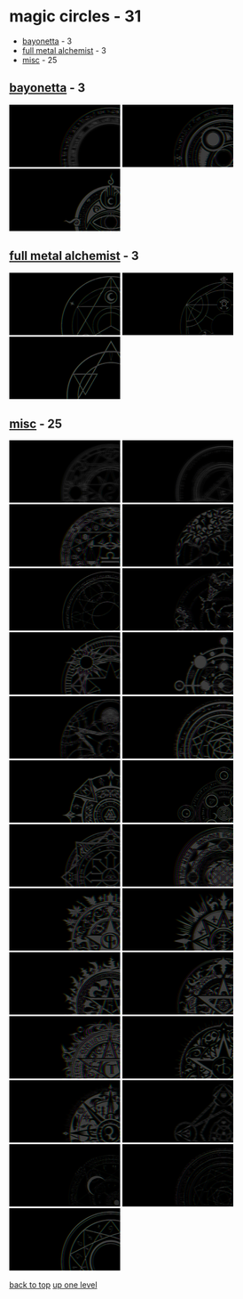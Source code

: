 # magic circles - 31
- [bayonetta](#bayonetta) - 3
- [full metal alchemist](#full-metal-alchemist) - 3
- [misc](#misc) - 25

<a id="bayonetta"></a>

## [bayonetta](/terminal/chromatic%20aberration/big/magic%20circles/bayonetta/README.MD) - 3
[![Magic Circle Bayonetta Entrance To Muspelheim by Lcl Simon](/.internals/thumbnails/terminal/chromatic%20aberration/big/magic%20circles/bayonetta/magic_circle_bayonetta_entrance_to_muspelheim_by_lcl_simon.png "Magic Circle Bayonetta Entrance To Muspelheim by Lcl Simon")](https://raw.githubusercontent.com/buckmanc/wallpapers/main/terminal/chromatic%20aberration/big/magic%20circles/bayonetta/magic_circle_bayonetta_entrance_to_muspelheim_by_lcl_simon.png)
[![Magic Circle Bayonetta Inferno Umbra Witch Seal by Lcl Simon](/.internals/thumbnails/terminal/chromatic%20aberration/big/magic%20circles/bayonetta/magic_circle_bayonetta_inferno_umbra_witch_seal_by_lcl_simon.png "Magic Circle Bayonetta Inferno Umbra Witch Seal by Lcl Simon")](https://raw.githubusercontent.com/buckmanc/wallpapers/main/terminal/chromatic%20aberration/big/magic%20circles/bayonetta/magic_circle_bayonetta_inferno_umbra_witch_seal_by_lcl_simon.png)
[![Magic Circle Bayonetta Moon Of Mahaa Kalaa by Lcl Simon](/.internals/thumbnails/terminal/chromatic%20aberration/big/magic%20circles/bayonetta/magic_circle_bayonetta_moon_of_mahaa_kalaa_by_lcl_simon.png "Magic Circle Bayonetta Moon Of Mahaa Kalaa by Lcl Simon")](https://raw.githubusercontent.com/buckmanc/wallpapers/main/terminal/chromatic%20aberration/big/magic%20circles/bayonetta/magic_circle_bayonetta_moon_of_mahaa_kalaa_by_lcl_simon.png)

<a id="full-metal-alchemist"></a>

## [full metal alchemist](/terminal/chromatic%20aberration/big/magic%20circles/full%20metal%20alchemist/README.MD) - 3
[![magic_circle_full_metal_alchemist_02_rosedesignestudio.png](/.internals/thumbnails/terminal/chromatic%20aberration/big/magic%20circles/full%20metal%20alchemist/magic_circle_full_metal_alchemist_02_rosedesignestudio.png "magic_circle_full_metal_alchemist_02_rosedesignestudio.png")](https://raw.githubusercontent.com/buckmanc/wallpapers/main/terminal/chromatic%20aberration/big/magic%20circles/full%20metal%20alchemist/magic_circle_full_metal_alchemist_02_rosedesignestudio.png)
[![magic_circle_full_metal_alchemist_03_rosedesignestudio.png](/.internals/thumbnails/terminal/chromatic%20aberration/big/magic%20circles/full%20metal%20alchemist/magic_circle_full_metal_alchemist_03_rosedesignestudio.png "magic_circle_full_metal_alchemist_03_rosedesignestudio.png")](https://raw.githubusercontent.com/buckmanc/wallpapers/main/terminal/chromatic%20aberration/big/magic%20circles/full%20metal%20alchemist/magic_circle_full_metal_alchemist_03_rosedesignestudio.png)
[![magic_circle_full_metal_alchemist_04_rosedesignestudio.png](/.internals/thumbnails/terminal/chromatic%20aberration/big/magic%20circles/full%20metal%20alchemist/magic_circle_full_metal_alchemist_04_rosedesignestudio.png "magic_circle_full_metal_alchemist_04_rosedesignestudio.png")](https://raw.githubusercontent.com/buckmanc/wallpapers/main/terminal/chromatic%20aberration/big/magic%20circles/full%20metal%20alchemist/magic_circle_full_metal_alchemist_04_rosedesignestudio.png)

<a id="misc"></a>

## [misc](/terminal/chromatic%20aberration/big/magic%20circles/misc/README.MD) - 25
[![magic_circle_01.png](/.internals/thumbnails/terminal/chromatic%20aberration/big/magic%20circles/misc/magic_circle_01.png "magic_circle_01.png")](https://raw.githubusercontent.com/buckmanc/wallpapers/main/terminal/chromatic%20aberration/big/magic%20circles/misc/magic_circle_01.png)
[![magic_circle_02.png](/.internals/thumbnails/terminal/chromatic%20aberration/big/magic%20circles/misc/magic_circle_02.png "magic_circle_02.png")](https://raw.githubusercontent.com/buckmanc/wallpapers/main/terminal/chromatic%20aberration/big/magic%20circles/misc/magic_circle_02.png)
[![magic_circle_03.png](/.internals/thumbnails/terminal/chromatic%20aberration/big/magic%20circles/misc/magic_circle_03.png "magic_circle_03.png")](https://raw.githubusercontent.com/buckmanc/wallpapers/main/terminal/chromatic%20aberration/big/magic%20circles/misc/magic_circle_03.png)
[![magic_circle_04.png](/.internals/thumbnails/terminal/chromatic%20aberration/big/magic%20circles/misc/magic_circle_04.png "magic_circle_04.png")](https://raw.githubusercontent.com/buckmanc/wallpapers/main/terminal/chromatic%20aberration/big/magic%20circles/misc/magic_circle_04.png)
[![magic_circle_05.png](/.internals/thumbnails/terminal/chromatic%20aberration/big/magic%20circles/misc/magic_circle_05.png "magic_circle_05.png")](https://raw.githubusercontent.com/buckmanc/wallpapers/main/terminal/chromatic%20aberration/big/magic%20circles/misc/magic_circle_05.png)
[![magic_circle_06.png](/.internals/thumbnails/terminal/chromatic%20aberration/big/magic%20circles/misc/magic_circle_06.png "magic_circle_06.png")](https://raw.githubusercontent.com/buckmanc/wallpapers/main/terminal/chromatic%20aberration/big/magic%20circles/misc/magic_circle_06.png)
[![magic_circle_07.png](/.internals/thumbnails/terminal/chromatic%20aberration/big/magic%20circles/misc/magic_circle_07.png "magic_circle_07.png")](https://raw.githubusercontent.com/buckmanc/wallpapers/main/terminal/chromatic%20aberration/big/magic%20circles/misc/magic_circle_07.png)
[![magic_circle_08.png](/.internals/thumbnails/terminal/chromatic%20aberration/big/magic%20circles/misc/magic_circle_08.png "magic_circle_08.png")](https://raw.githubusercontent.com/buckmanc/wallpapers/main/terminal/chromatic%20aberration/big/magic%20circles/misc/magic_circle_08.png)
[![magic_circle_09.png](/.internals/thumbnails/terminal/chromatic%20aberration/big/magic%20circles/misc/magic_circle_09.png "magic_circle_09.png")](https://raw.githubusercontent.com/buckmanc/wallpapers/main/terminal/chromatic%20aberration/big/magic%20circles/misc/magic_circle_09.png)
[![magic_circle_10_tpdesign06.png](/.internals/thumbnails/terminal/chromatic%20aberration/big/magic%20circles/misc/magic_circle_10_tpdesign06.png "magic_circle_10_tpdesign06.png")](https://raw.githubusercontent.com/buckmanc/wallpapers/main/terminal/chromatic%20aberration/big/magic%20circles/misc/magic_circle_10_tpdesign06.png)
[![magic_circle_11_loutecrea.png](/.internals/thumbnails/terminal/chromatic%20aberration/big/magic%20circles/misc/magic_circle_11_loutecrea.png "magic_circle_11_loutecrea.png")](https://raw.githubusercontent.com/buckmanc/wallpapers/main/terminal/chromatic%20aberration/big/magic%20circles/misc/magic_circle_11_loutecrea.png)
[![magic_circle_12_artstudiodesignsvg.png](/.internals/thumbnails/terminal/chromatic%20aberration/big/magic%20circles/misc/magic_circle_12_artstudiodesignsvg.png "magic_circle_12_artstudiodesignsvg.png")](https://raw.githubusercontent.com/buckmanc/wallpapers/main/terminal/chromatic%20aberration/big/magic%20circles/misc/magic_circle_12_artstudiodesignsvg.png)
[![magic_circle_15.png](/.internals/thumbnails/terminal/chromatic%20aberration/big/magic%20circles/misc/magic_circle_15.png "magic_circle_15.png")](https://raw.githubusercontent.com/buckmanc/wallpapers/main/terminal/chromatic%20aberration/big/magic%20circles/misc/magic_circle_15.png)
[![magic_circle_16.png](/.internals/thumbnails/terminal/chromatic%20aberration/big/magic%20circles/misc/magic_circle_16.png "magic_circle_16.png")](https://raw.githubusercontent.com/buckmanc/wallpapers/main/terminal/chromatic%20aberration/big/magic%20circles/misc/magic_circle_16.png)
[![magic_circle_7003_etechdigital.png](/.internals/thumbnails/terminal/chromatic%20aberration/big/magic%20circles/misc/magic_circle_7003_etechdigital.png "magic_circle_7003_etechdigital.png")](https://raw.githubusercontent.com/buckmanc/wallpapers/main/terminal/chromatic%20aberration/big/magic%20circles/misc/magic_circle_7003_etechdigital.png)
[![magic_circle_7005_etechdigital.png](/.internals/thumbnails/terminal/chromatic%20aberration/big/magic%20circles/misc/magic_circle_7005_etechdigital.png "magic_circle_7005_etechdigital.png")](https://raw.githubusercontent.com/buckmanc/wallpapers/main/terminal/chromatic%20aberration/big/magic%20circles/misc/magic_circle_7005_etechdigital.png)
[![magic_circle_7007_etechdigital.png](/.internals/thumbnails/terminal/chromatic%20aberration/big/magic%20circles/misc/magic_circle_7007_etechdigital.png "magic_circle_7007_etechdigital.png")](https://raw.githubusercontent.com/buckmanc/wallpapers/main/terminal/chromatic%20aberration/big/magic%20circles/misc/magic_circle_7007_etechdigital.png)
[![magic_circle_7010_etechdigital.png](/.internals/thumbnails/terminal/chromatic%20aberration/big/magic%20circles/misc/magic_circle_7010_etechdigital.png "magic_circle_7010_etechdigital.png")](https://raw.githubusercontent.com/buckmanc/wallpapers/main/terminal/chromatic%20aberration/big/magic%20circles/misc/magic_circle_7010_etechdigital.png)
[![magic_circle_7011_etechdigital.png](/.internals/thumbnails/terminal/chromatic%20aberration/big/magic%20circles/misc/magic_circle_7011_etechdigital.png "magic_circle_7011_etechdigital.png")](https://raw.githubusercontent.com/buckmanc/wallpapers/main/terminal/chromatic%20aberration/big/magic%20circles/misc/magic_circle_7011_etechdigital.png)
[![magic_circle_7012_etechdigital.png](/.internals/thumbnails/terminal/chromatic%20aberration/big/magic%20circles/misc/magic_circle_7012_etechdigital.png "magic_circle_7012_etechdigital.png")](https://raw.githubusercontent.com/buckmanc/wallpapers/main/terminal/chromatic%20aberration/big/magic%20circles/misc/magic_circle_7012_etechdigital.png)
[![magic_circle_7013_etechdigital.png](/.internals/thumbnails/terminal/chromatic%20aberration/big/magic%20circles/misc/magic_circle_7013_etechdigital.png "magic_circle_7013_etechdigital.png")](https://raw.githubusercontent.com/buckmanc/wallpapers/main/terminal/chromatic%20aberration/big/magic%20circles/misc/magic_circle_7013_etechdigital.png)
[![Magic Circle Advanced Trinity Summoning Circle by Hocc](/.internals/thumbnails/terminal/chromatic%20aberration/big/magic%20circles/misc/magic_circle_advanced_trinity_summoning_circle_by_hocc.png "Magic Circle Advanced Trinity Summoning Circle by Hocc")](https://raw.githubusercontent.com/buckmanc/wallpapers/main/terminal/chromatic%20aberration/big/magic%20circles/misc/magic_circle_advanced_trinity_summoning_circle_by_hocc.png)
[![Magic Circle Alicia S Glyph by Hocc](/.internals/thumbnails/terminal/chromatic%20aberration/big/magic%20circles/misc/magic_circle_alicia_s_glyph_by_hocc.png "Magic Circle Alicia S Glyph by Hocc")](https://raw.githubusercontent.com/buckmanc/wallpapers/main/terminal/chromatic%20aberration/big/magic%20circles/misc/magic_circle_alicia_s_glyph_by_hocc.png)
[![magic_circle_doctor_strange.png](/.internals/thumbnails/terminal/chromatic%20aberration/big/magic%20circles/misc/magic_circle_doctor_strange.png "magic_circle_doctor_strange.png")](https://raw.githubusercontent.com/buckmanc/wallpapers/main/terminal/chromatic%20aberration/big/magic%20circles/misc/magic_circle_doctor_strange.png)
[![Magic Circle Lycarus by Dragonphyrre](/.internals/thumbnails/terminal/chromatic%20aberration/big/magic%20circles/misc/magic_circle_lycarus_by_dragonphyrre.png "Magic Circle Lycarus by Dragonphyrre")](https://raw.githubusercontent.com/buckmanc/wallpapers/main/terminal/chromatic%20aberration/big/magic%20circles/misc/magic_circle_lycarus_by_dragonphyrre.png)


[back to top](#)
[up one level](/terminal/chromatic%20aberration/big/README.MD)
